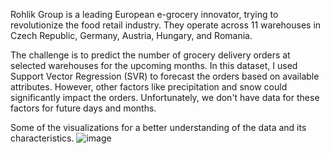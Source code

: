 Rohlik Group is a leading European e-grocery innovator, trying to revolutionize the food retail industry. They operate across 11 warehouses in Czech Republic, Germany, Austria, Hungary, and Romania.

The challenge is to predict the number of grocery delivery orders at selected warehouses for the upcoming months. In this dataset, I used Support Vector Regression (SVR) to forecast the orders based on available attributes. However, other factors like precipitation and snow could significantly impact the orders. Unfortunately, we don't have data for these factors for future days and months.

Some of the visualizations for a better understanding of the data and its characteristics.
![image](https://github.com/user-attachments/assets/2d9871c0-2a65-460a-aa58-1f114bec1248)
